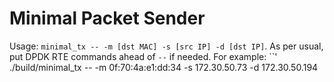 # Minimal Packet Sender

Usage: `minimal_tx -- -m [dst MAC] -s [src IP] -d [dst IP]`.  As per usual, put DPDK RTE commands ahead of `--` if needed.  For example:
``'
./build/minimal_tx -- -m 0f:70:4a:e1:dd:34 -s 172.30.50.73 -d 172.30.50.194
```
